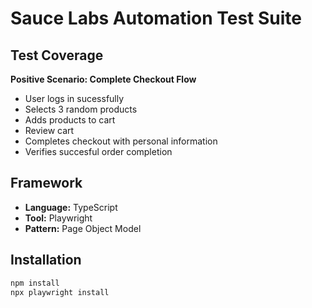 # Sauce Labs Automation Test Suite

## Test Coverage
 **Positive Scenario: Complete Checkout Flow**
- User logs in sucessfully
- Selects 3 random products
- Adds products to cart
- Review cart
- Completes checkout with personal information
- Verifies succesful order completion

## Framework
- **Language:** TypeScript
- **Tool:** Playwright
- **Pattern:** Page Object Model

## Installation
```bash
npm install
npx playwright install
